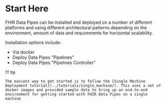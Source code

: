 # Start Here
FHIR Data Pipes can be installed and deployed on a number of different platforms and using different architectural patterns depending on the environment, amount of data and requirements for horizontal scalability.

Installation options include:

* Via docker
* Deploy Data Pipes "Pipelines"
* Deploy Data Pipes "Pipelines Controller"

!!! tip

    The easiest way to get started is to follow the [Single Machine Deployment tutorial](../tutorials/single_machine/). This uses a set of docker images and provided sample data to bring up an end-to-end environment for getting started with FHIR Data Pipes on a single machine